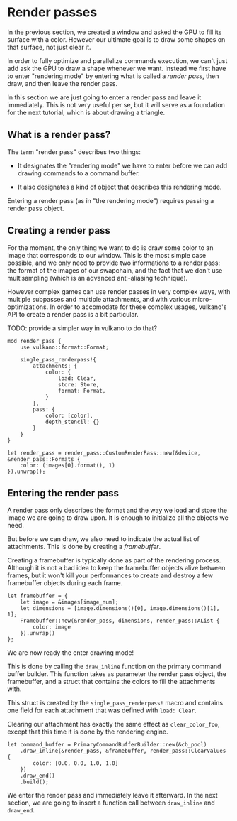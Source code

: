 # Render passes

In the previous section, we created a window and asked the GPU to fill its surface with a color.
However our ultimate goal is to draw some shapes on that surface, not just clear it.

In order to fully optimize and parallelize commands execution, we can't just add ask the GPU
to draw a shape whenever we want. Instead we first have to enter "rendering mode" by entering
what is called a *render pass*, then draw, and then leave the render pass.

In this section we are just going to enter a render pass and leave it immediately. This is not
very useful per se, but it will serve as a foundation for the next tutorial, which is about
drawing a triangle.

## What is a render pass?

The term "render pass" describes two things:

- It designates the "rendering mode" we have to enter before we can add drawing commands to
  a command buffer.

- It also designates a kind of object that describes this rendering mode.

Entering a render pass (as in "the rendering mode") requires passing a render pass object.

## Creating a render pass

For the moment, the only thing we want to do is draw some color to an image that corresponds to
our window. This is the most simple case possible, and we only need to provide two informations
to a render pass: the format of the images of our swapchain, and the fact that we don't use
multisampling (which is an advanced anti-aliasing technique).

However complex games can use render passes in very complex ways, with multiple subpasses and
multiple attachments, and with various micro-optimizations. In order to accomodate for these
complex usages, vulkano's API to create a render pass is a bit particular.

TODO: provide a simpler way in vulkano to do that?

    mod render_pass {
        use vulkano::format::Format;
         
        single_pass_renderpass!{
            attachments: {
                color: {
                    load: Clear,
                    store: Store,
                    format: Format,
                }
            },
            pass: {
                color: [color],
                depth_stencil: {}
            }
        }
    }
     
    let render_pass = render_pass::CustomRenderPass::new(&device, &render_pass::Formats {
        color: (images[0].format(), 1)
    }).unwrap();

## Entering the render pass

A render pass only describes the format and the way we load and store the image we are going to
draw upon. It is enough to initialize all the objects we need.

But before we can draw, we also need to indicate the actual list of attachments. This is done
by creating a *framebuffer*.

Creating a framebuffer is typically done as part of the rendering process. Although it is not a
bad idea to keep the framebuffer objects alive between frames, but it won't kill your
performances to create and destroy a few framebuffer objects during each frame.

    let framebuffer = {
        let image = &images[image_num];
        let dimensions = [image.dimensions()[0], image.dimensions()[1], 1];
        Framebuffer::new(&render_pass, dimensions, render_pass::AList {
            color: image
        }).unwrap()
    };

We are now ready the enter drawing mode!

This is done by calling the `draw_inline` function on the primary command buffer builder.
This function takes as parameter the render pass object, the framebuffer, and a struct that
contains the colors to fill the attachments with.

This struct is created by the `single_pass_renderpass!` macro and contains one field for
each attachment that was defined with `load: Clear`.

Clearing our attachment has exactly the same effect as `clear_color_foo`, except that this
time it is done by the rendering engine.

    let command_buffer = PrimaryCommandBufferBuilder::new(&cb_pool)
        .draw_inline(&render_pass, &framebuffer, render_pass::ClearValues {
            color: [0.0, 0.0, 1.0, 1.0]
        })
        .draw_end()
        .build();

We enter the render pass and immediately leave it afterward. In the next section, we are going
to insert a function call between `draw_inline` and `draw_end`.
